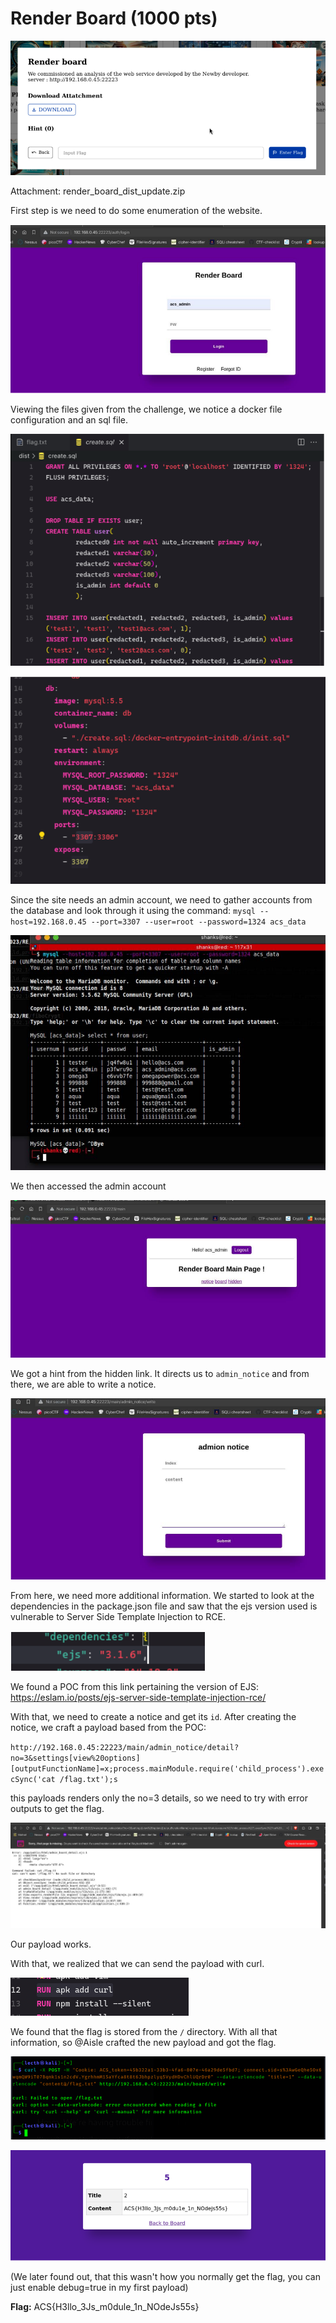 # Render Board (1000 pts)

![Alt text](./_images/image.png)

Attachment: render_board_dist_update.zip

First step is we need to do some enumeration of the website.

![Alt text](./_images/image-1.png)

Viewing the files given from the challenge, we notice a docker file configuration and an sql file.

![Alt text](./_images/image-2.png)

![Alt text](./_images/image-3.png)

Since the site needs an admin account, we need to gather accounts from the database and look through it using the command: 
`mysql --host=192.168.0.45 --port=3307 --user=root --password=1324 acs_data`

![Alt text](./_images/image-4.png)

We then accessed the admin account

![Alt text](./_images/image-5.png)

We got a hint from the hidden link. It directs us to `admin_notice` and from there, we are able to write a notice.

![Alt text](./_images/image-6.png)

From here, we need more additional information. We started to look at the dependencies in the package.json file and saw that the ejs version used is vulnerable to Server Side Template Injection to RCE.

![Alt text](./_images/image-7.png)

We found a POC from this link pertaining the version of EJS:
https://eslam.io/posts/ejs-server-side-template-injection-rce/

With that, we need to create a notice and get its `id`. After creating the notice, we craft a payload based from the POC:

`http://192.168.0.45:22223/main/admin_notice/detail?no=3&settings[view%20options][outputFunctionName]=x;process.mainModule.require('child_process').execSync('cat /flag.txt');s`

this payloads renders only the no=3 details, so we need to try with error outputs to get the flag.

![Alt text](./_images/image-8.png)

Our payload works. 

With that, we realized that we can send the payload with curl. 

![Alt text](./_images/image-9.png)

We found that the flag is stored from the `/` directory. With all that information, so @Aisle crafted the new payload and got the flag.

![Alt text](./_images/image-10.png)

![Alt text](./_images/image-11.png)

(We later found out, that this wasn't how you normally get the flag, you can just enable debug=true in my first payload)

**Flag:** ACS{H3llo_3Js_m0dule_1n_NOdeJs55s}
